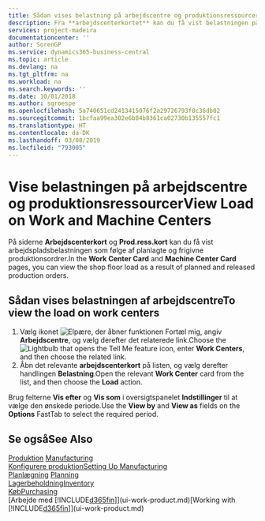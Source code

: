 ```yaml
---
title: Sådan vises belastning på arbejdscentre og produktionsressourcer | Microsoft Docs
description: Fra **arbejdscenterkortet** kan du få vist belastningen på arbejdscentrene som følge af frigivne produktionsordrer.
services: project-madeira
documentationcenter: ''
author: SorenGP
ms.service: dynamics365-business-central
ms.topic: article
ms.devlang: na
ms.tgt_pltfrm: na
ms.workload: na
ms.search.keywords: ''
ms.date: 10/01/2018
ms.author: sgroespe
ms.openlocfilehash: 5a740651cd2413415076f2a29726793f0c36db02
ms.sourcegitcommit: 1bcfaa99ea302e6b84b8361ca02730b135557fc1
ms.translationtype: HT
ms.contentlocale: da-DK
ms.lasthandoff: 03/08/2019
ms.locfileid: "793005"
---
```

# <a name="view-load-on-work-and-machine-centers"></a><span data-ttu-id="372a2-103">Vise belastningen på arbejdscentre og produktionsressourcer</span><span class="sxs-lookup"><span data-stu-id="372a2-103">View Load on Work and Machine Centers</span></span>
<span data-ttu-id="372a2-104">På siderne **Arbejdscenterkort** og **Prod.ress.kort** kan du få vist arbejdspladsbelastningen som følge af planlagte og frigivne produktionsordrer.</span><span class="sxs-lookup"><span data-stu-id="372a2-104">In the **Work Center Card** and **Machine Center Card** pages, you can view the shop floor load as a result of planned and released production orders.</span></span>    

## <a name="to-view-the-load-on-work-centers"></a><span data-ttu-id="372a2-105">Sådan vises belastningen af arbejdscentre</span><span class="sxs-lookup"><span data-stu-id="372a2-105">To view the load on work centers</span></span>  
1.  <span data-ttu-id="372a2-106">Vælg ikonet ![Elpære, der åbner funktionen Fortæl mig](media/ui-search/search_small.png "Fortæl mig, hvad du vil foretage dig"), angiv **Arbejdscentre**, og vælg derefter det relaterede link.</span><span class="sxs-lookup"><span data-stu-id="372a2-106">Choose the ![Lightbulb that opens the Tell Me feature](media/ui-search/search_small.png "Tell me what you want to do") icon, enter **Work Centers**, and then choose the related link.</span></span>  
2.  <span data-ttu-id="372a2-107">Åbn det relevante **arbejdscenterkort** på listen, og vælg derefter handlingen **Belastning**.</span><span class="sxs-lookup"><span data-stu-id="372a2-107">Open the relevant **Work Center** card from the list, and then choose the **Load** action.</span></span>  

<span data-ttu-id="372a2-108">Brug felterne **Vis efter** og **Vis som** i oversigtspanelet **Indstillinger** til at vælge den ønskede periode.</span><span class="sxs-lookup"><span data-stu-id="372a2-108">Use the **View by** and **View as** fields on the **Options** FastTab to select the required period.</span></span>  

## <a name="see-also"></a><span data-ttu-id="372a2-109">Se også</span><span class="sxs-lookup"><span data-stu-id="372a2-109">See Also</span></span>  
<span data-ttu-id="372a2-110">[Produktion](production-manage-manufacturing.md)  </span><span class="sxs-lookup"><span data-stu-id="372a2-110">[Manufacturing](production-manage-manufacturing.md)  </span></span>  
[<span data-ttu-id="372a2-111">Konfigurere produktion</span><span class="sxs-lookup"><span data-stu-id="372a2-111">Setting Up Manufacturing</span></span>](production-configure-production-processes.md)  
<span data-ttu-id="372a2-112">[Planlægning](production-planning.md)    </span><span class="sxs-lookup"><span data-stu-id="372a2-112">[Planning](production-planning.md)    </span></span>  
[<span data-ttu-id="372a2-113">Lagerbeholdning</span><span class="sxs-lookup"><span data-stu-id="372a2-113">Inventory</span></span>](inventory-manage-inventory.md)  
[<span data-ttu-id="372a2-114">Køb</span><span class="sxs-lookup"><span data-stu-id="372a2-114">Purchasing</span></span>](purchasing-manage-purchasing.md)  
<span data-ttu-id="372a2-115">[Arbejde med [!INCLUDE[d365fin](includes/d365fin_md.md)]](ui-work-product.md)</span><span class="sxs-lookup"><span data-stu-id="372a2-115">[Working with [!INCLUDE[d365fin](includes/d365fin_md.md)]](ui-work-product.md)</span></span>
